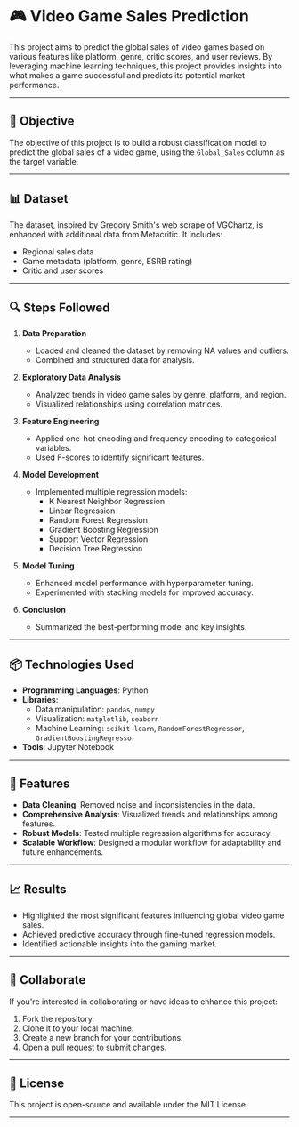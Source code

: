 # 🎮 Video Game Sales Prediction

This project aims to predict the global sales of video games based on various features like platform, genre, critic scores, and user reviews. By leveraging machine learning techniques, this project provides insights into what makes a game successful and predicts its potential market performance.

---

## 🚀 Objective

The objective of this project is to build a robust classification model to predict the global sales of a video game, using the `Global_Sales` column as the target variable. 

---

## 📊 Dataset

The dataset, inspired by Gregory Smith's web scrape of VGChartz, is enhanced with additional data from Metacritic. It includes:
- Regional sales data
- Game metadata (platform, genre, ESRB rating)
- Critic and user scores

---

## 🔍 Steps Followed

1. **Data Preparation**
   - Loaded and cleaned the dataset by removing NA values and outliers.
   - Combined and structured data for analysis.

2. **Exploratory Data Analysis**
   - Analyzed trends in video game sales by genre, platform, and region.
   - Visualized relationships using correlation matrices.

3. **Feature Engineering**
   - Applied one-hot encoding and frequency encoding to categorical variables.
   - Used F-scores to identify significant features.

4. **Model Development**
   - Implemented multiple regression models:
     - K Nearest Neighbor Regression
     - Linear Regression
     - Random Forest Regression
     - Gradient Boosting Regression
     - Support Vector Regression
     - Decision Tree Regression

5. **Model Tuning**
   - Enhanced model performance with hyperparameter tuning.
   - Experimented with stacking models for improved accuracy.

6. **Conclusion**
   - Summarized the best-performing model and key insights.

---

## 📦 Technologies Used

- **Programming Languages**: Python
- **Libraries**: 
  - Data manipulation: `pandas`, `numpy`
  - Visualization: `matplotlib`, `seaborn`
  - Machine Learning: `scikit-learn`, `RandomForestRegressor`, `GradientBoostingRegressor`
- **Tools**: Jupyter Notebook

---

## 🌟 Features

- **Data Cleaning**: Removed noise and inconsistencies in the data.
- **Comprehensive Analysis**: Visualized trends and relationships among features.
- **Robust Models**: Tested multiple regression algorithms for accuracy.
- **Scalable Workflow**: Designed a modular workflow for adaptability and future enhancements.

---

## 📈 Results

- Highlighted the most significant features influencing global video game sales.
- Achieved predictive accuracy through fine-tuned regression models.
- Identified actionable insights into the gaming market.

---

## 🤝 Collaborate

If you're interested in collaborating or have ideas to enhance this project:
1. Fork the repository.
2. Clone it to your local machine.
3. Create a new branch for your contributions.
4. Open a pull request to submit changes.

---

## 📜 License

This project is open-source and available under the MIT License.

---
